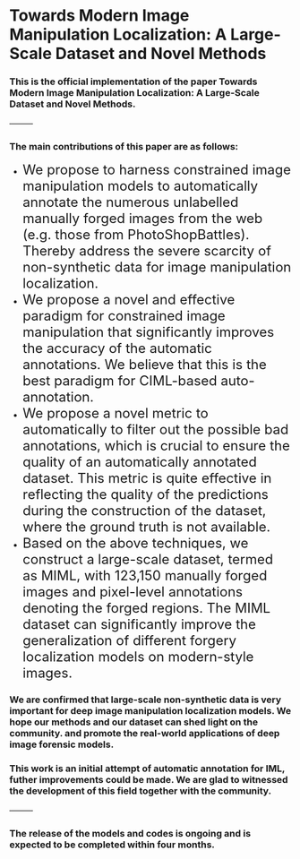 # Towards Modern Image Manipulation Localization: A Large-Scale Dataset and Novel Methods

### This is the official implementation of the paper Towards Modern Image Manipulation Localization: A Large-Scale Dataset and Novel Methods. <br/>

———

### The main contributions of this paper are as follows:
* <font size=5>We propose to harness constrained image manipulation models to automatically annotate the numerous unlabelled manually forged images from the web (e.g. those from PhotoShopBattles). Thereby address the severe scarcity of non-synthetic data for image manipulation localization.</font>
* <font size=5>We propose a novel and effective paradigm for constrained image manipulation that significantly improves the accuracy of the automatic annotations. We believe that this is the best paradigm for CIML-based auto-annotation.</font>
* <font size=5>We propose a novel metric to automatically to filter out the possible bad annotations, which is crucial to ensure the quality of an automatically annotated dataset. This metric is quite effective in reflecting the quality of the predictions during the construction of the dataset, where the ground truth is not available.</font>
* <font size=5>Based on the above techniques, we construct a large-scale dataset, termed as MIML, with 123,150 manually forged images and pixel-level annotations denoting the forged regions. The MIML dataset can significantly improve the generalization of different forgery localization models on modern-style images.</font> <br/>

### We are confirmed that large-scale non-synthetic data is very important for deep image manipulation localization models. We hope our methods and our dataset can shed light on the community. and promote the real-world applications of deep image forensic models. <br/>
### This work is an initial attempt of automatic annotation for IML, futher improvements could be made. We are glad to witnessed the development of this field together with the community. <br/>

———

### The release of the models and codes is ongoing and is expected to be completed within four months. <br/>

